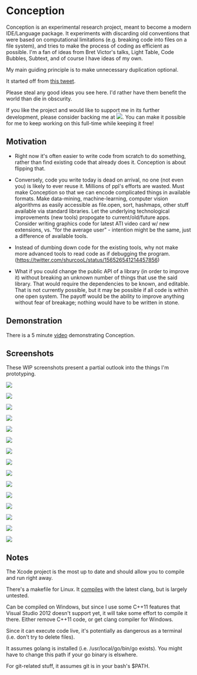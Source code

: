 Conception
==========

Conception is an experimental research project, meant to become a modern IDE/Language package. It experiments with discarding old conventions that were based on computational limitations (e.g. breaking code into files on a file system), and tries to make the process of coding as efficient as possible. I'm a fan of ideas from Bret Victor's talks, Light Table, Code Bubbles, Subtext, and of course I have ideas of my own.

My main guiding principle is to make unnecessary duplication optional.

It started off from [this tweet](https://twitter.com/shurcooL/status/173110768726839296).

Please steal any good ideas you see here. I'd rather have them benefit the world than die in obscurity.

If you like the project and would like to support me in its further development, please consider backing me at [![](https://dl.dropboxusercontent.com/u/8554242/dmitri/Gittip.png)](https://www.gittip.com/shurcooL/). You can make it possible for me to keep working on this full-time while keeping it free!

Motivation
----------
- Right now it's often easier to write code from scratch to do something, rather than find existing code that already does it. Conception is about flipping that.

- Conversely, code you write today is dead on arrival, no one (not even you) is likely to ever reuse it. Millions of ppl's efforts are wasted. Must make Conception so that we can encode complicated things in available formats. Make data-mining, machine-learning, computer vision algorithms as easily accessible as file.open, sort, hashmaps, other stuff available via standard libraries. Let the underlying technological improvements (new tools) propogate to current/old/future apps. Consider writing graphics code for latest ATI video card w/ new extensions, vs. "for the average user" - intention might be the same, just a difference of available tools.

- Instead of dumbing down code for the existing tools, why not make more advanced tools to read code as if debugging the program. (https://twitter.com/shurcooL/status/156526541214457856)

- What if you could change the public API of a library (in order to improve it) without breaking an unknown number of things that use the said library. That would require the dependencies to be known, and editable. That is not currently possible, but it may be possible if all code is within one open system. The payoff would be the ability to improve anything without fear of breakage; nothing would have to be written in stone.

Demonstration
-------------
There is a 5 minute [video](http://www.youtube.com/watch?v=DNJ7HqlV55k) demonstrating Conception.

Screenshots
-----------
These WIP screenshots present a partial outlook into the things I'm prototyping.

![](https://dl.dropbox.com/u/8554242/dmitri/projects/Conception/images/2013-04-02_1406%20Godoc%20Widget.png)

![](https://dl.dropbox.com/u/8554242/dmitri/projects/Conception/images/minor-milestones/2013-02-19%202144%20Diff%20and%20Connections.png)

![](https://dl.dropbox.com/u/8554242/dmitri/projects/Conception/videos/LiveCodeWidget.gif)

![](https://dl.dropbox.com/u/8554242/dmitri/projects/Conception/images/2013-03-20_2356%20First%20Gist%20Created%20%26%20Cloned%20from%20Conception.png)

![](https://dl.dropbox.com/u/8554242/dmitri/projects/Conception/images/minor-milestones/2013-02-24%201302%20Second-order%20Diff.png)

![](https://dl.dropbox.com/u/8554242/dmitri/projects/Conception/images/minor-milestones/2013-02-27_1926%20TDD%20Workflow.png)

![](https://dl.dropbox.com/u/8554242/dmitri/projects/Conception/images/Two%20Programs.png)

![](https://dl.dropbox.com/u/8554242/dmitri/projects/Conception/images/minor-milestones/2013-03-29_0134%20High%20level%20highlighting%20for%20zoomed%20out%20view.png)

![](https://dl.dropbox.com/u/8554242/dmitri/projects/Conception/images/minor-milestones/2013-04-03_2242%20Display%20currently%20available%20shortcuts.png)

![](https://dl.dropbox.com/u/8554242/dmitri/projects/Conception/images/minor-milestones/2013-03-03_0113%20Inline%20Errors.png)

![](https://dl.dropbox.com/u/8554242/dmitri/projects/Conception/images/Autocompletions%201.png)

![](https://dl.dropbox.com/u/8554242/dmitri/projects/Conception/images/Go%20Live%20Editor%201.png)

![](https://dl.dropbox.com/u/8554242/dmitri/projects/Conception/images/Scrolling%20Motion%20Blur%201.png)

![](https://dl.dropbox.com/u/8554242/dmitri/projects/Conception/images/List%201.png)

![](https://dl.dropbox.com/u/8554242/dmitri/projects/Conception/images/Screen%20Shot%202012-10-17%20at%201.43.55%20PM.png)

Notes
-----
The Xcode project is the most up to date and should allow you to compile and run right away.

There's a makefile for Linux. It [compiles](https://dl.dropboxusercontent.com/u/8554242/dmitri/projects/Conception/images/Conception%20on%20Linux.png) with the latest clang, but is largely untested.

Can be compiled on Windows, but since I use some C++11 features that Visual Studio 2012 doesn't support yet, it will take some effort to compile it there. Either remove C++11 code, or get clang compiler for Windows.

Since it can execute code live, it's potentially as dangerous as a terminal (i.e. don't try to delete files).

It assumes golang is installed (i.e. /usr/local/go/bin/go exists). You might have to change this path if your go binary is elswhere.

For git-related stuff, it assumes git is in your bash's $PATH.

